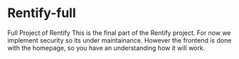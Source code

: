 # Rentify-full
Full Project of Rentify
This is the final part of the Rentify project.
For now we implement security so its under maintainance. However the frontend is done with the homepage, so you have an understanding how it will work.
